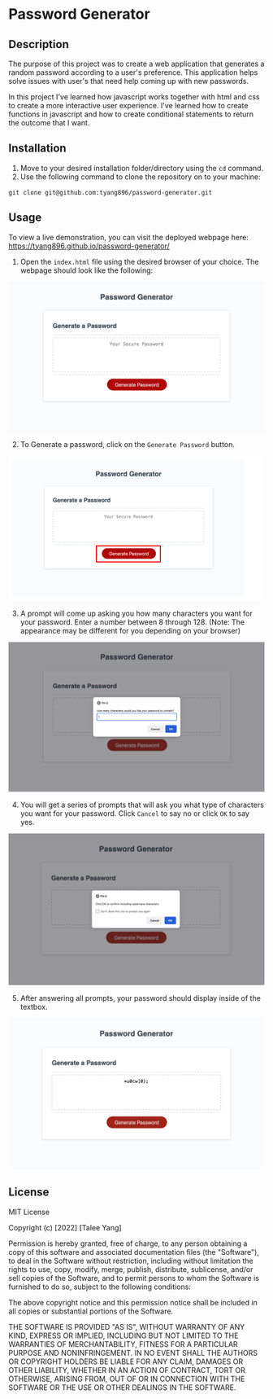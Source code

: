 # Password Generator

## Description

The purpose of this project was to create a web application that generates a random password according to a user's preference. This application helps solve issues with user's that need help coming up with new passwords.

In this project I've learned how javascript works together with html and css to create a more interactive user experience. I've learned how to create functions in javascript and how to create conditional statements to return the outcome that I want.

## Installation

1. Move to your desired installation folder/directory using the `cd` command.
2. Use the following command to clone the repository on to your machine:

```
git clone git@github.com:tyang896/password-generator.git
```

## Usage
To view a live demonstration, you can visit the deployed webpage here: https://tyang896.github.io/password-generator/

1. Open the `index.html` file using the desired browser of your choice. The webpage should look like the following:

![Screenshot of webpage](./assets/images/Screenshot%202022-07-21%20at%2015-29-19%20Password%20Generator.png)

2. To Generate a password, click on the `Generate Password` button.

![Screenshot of webpage](./assets/images/Screenshot_Instructions_Step_2.png)

3. A prompt will come up asking you how many characters you want for your password. Enter a number between 8 through 128. (Note: The appearance may be different for you depending on your browser)

![Screenshot of webpage](./assets/images/Screenshot%20_Instructions_Step_3.png)

4. You will get a series of prompts that will ask you what type of characters you want for your password. Click `Cancel` to say no or click `OK` to say yes.

![Screenshot of webpage](./assets/images/Screenshot_Instructions_Step_4.png)

5. After answering all prompts, your password should display inside of the textbox.

![Screenshot of webpage](./assets/images/Screenshot_Instructions_Step_5.png)

## License

MIT License

Copyright (c) [2022] [Talee Yang]

Permission is hereby granted, free of charge, to any person obtaining a copy
of this software and associated documentation files (the "Software"), to deal
in the Software without restriction, including without limitation the rights
to use, copy, modify, merge, publish, distribute, sublicense, and/or sell
copies of the Software, and to permit persons to whom the Software is
furnished to do so, subject to the following conditions:

The above copyright notice and this permission notice shall be included in all
copies or substantial portions of the Software.

THE SOFTWARE IS PROVIDED "AS IS", WITHOUT WARRANTY OF ANY KIND, EXPRESS OR
IMPLIED, INCLUDING BUT NOT LIMITED TO THE WARRANTIES OF MERCHANTABILITY,
FITNESS FOR A PARTICULAR PURPOSE AND NONINFRINGEMENT. IN NO EVENT SHALL THE
AUTHORS OR COPYRIGHT HOLDERS BE LIABLE FOR ANY CLAIM, DAMAGES OR OTHER
LIABILITY, WHETHER IN AN ACTION OF CONTRACT, TORT OR OTHERWISE, ARISING FROM,
OUT OF OR IN CONNECTION WITH THE SOFTWARE OR THE USE OR OTHER DEALINGS IN THE
SOFTWARE.